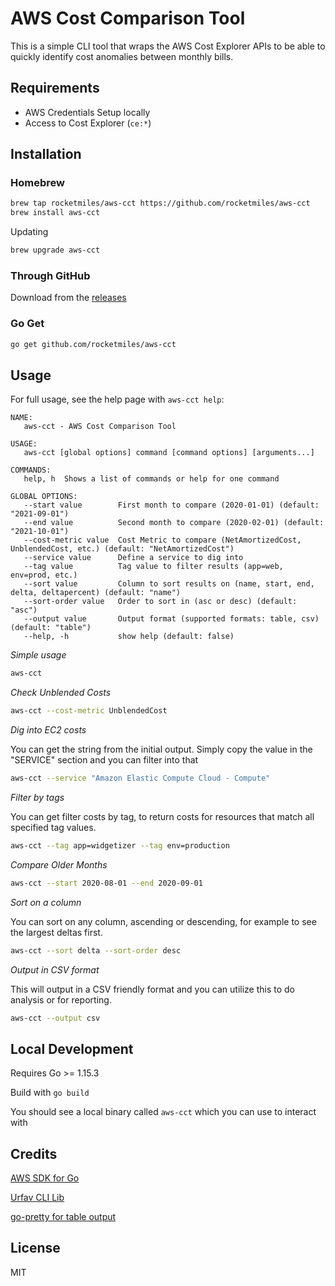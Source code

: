 # AWS Cost Comparison Tool

This is a simple CLI tool that wraps the AWS Cost Explorer APIs to be able to quickly identify cost anomalies between monthly bills.

## Requirements

* AWS Credentials Setup locally
* Access to Cost Explorer (`ce:*`)

## Installation

### Homebrew

```bash
brew tap rocketmiles/aws-cct https://github.com/rocketmiles/aws-cct
brew install aws-cct
```

Updating
```bash
brew upgrade aws-cct
```

### Through GitHub

Download from the [releases](https://github.com/rocketmiles/aws-cct/releases)

### Go Get

```bash
go get github.com/rocketmiles/aws-cct
```

## Usage

For full usage, see the help page with `aws-cct help`:

```
NAME:
   aws-cct - AWS Cost Comparison Tool

USAGE:
   aws-cct [global options] command [command options] [arguments...]

COMMANDS:
   help, h  Shows a list of commands or help for one command

GLOBAL OPTIONS:
   --start value        First month to compare (2020-01-01) (default: "2021-09-01")
   --end value          Second month to compare (2020-02-01) (default: "2021-10-01")
   --cost-metric value  Cost Metric to compare (NetAmortizedCost, UnblendedCost, etc.) (default: "NetAmortizedCost")
   --service value      Define a service to dig into
   --tag value          Tag value to filter results (app=web, env=prod, etc.)
   --sort value         Column to sort results on (name, start, end, delta, deltapercent) (default: "name")
   --sort-order value   Order to sort in (asc or desc) (default: "asc")
   --output value       Output format (supported formats: table, csv) (default: "table")
   --help, -h           show help (default: false)
```

*Simple usage*
```bash
aws-cct
```

*Check Unblended Costs*
```bash
aws-cct --cost-metric UnblendedCost
```

*Dig into EC2 costs*

You can get the string from the initial output. Simply copy the value in the "SERVICE" section and you can filter into that
```bash
aws-cct --service "Amazon Elastic Compute Cloud - Compute"
```

*Filter by tags*

You can get filter costs by tag, to return costs for resources that match all specified tag values.
```bash
aws-cct --tag app=widgetizer --tag env=production
```

*Compare Older Months*
```bash
aws-cct --start 2020-08-01 --end 2020-09-01
```

*Sort on a column*

You can sort on any column, ascending or descending, for example to see the largest deltas first.
```bash
aws-cct --sort delta --sort-order desc
```

*Output in CSV format*

This will output in a CSV friendly format and you can utilize this to do analysis or for reporting.
```bash
aws-cct --output csv
```

## Local Development

Requires Go >= 1.15.3

Build with `go build`

You should see a local binary called `aws-cct` which you can use to interact with

## Credits

[AWS SDK for Go](https://docs.aws.amazon.com/sdk-for-go/api/service/costexplorer/)

[Urfav CLI Lib](https://github.com/urfave/cli/)

[go-pretty for table output](https://github.com/jedib0t/go-pretty)

## License

MIT
